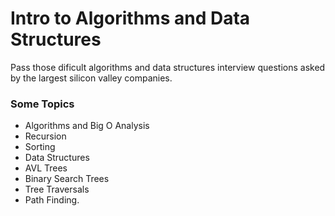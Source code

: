 # Intro to Algorithms and Data Structures

Pass those dificult algorithms and data structures interview questions asked by the largest silicon valley companies.

### Some Topics

- Algorithms and Big O Analysis
- Recursion
- Sorting
- Data Structures
- AVL Trees
- Binary Search Trees
- Tree Traversals
- Path Finding.
